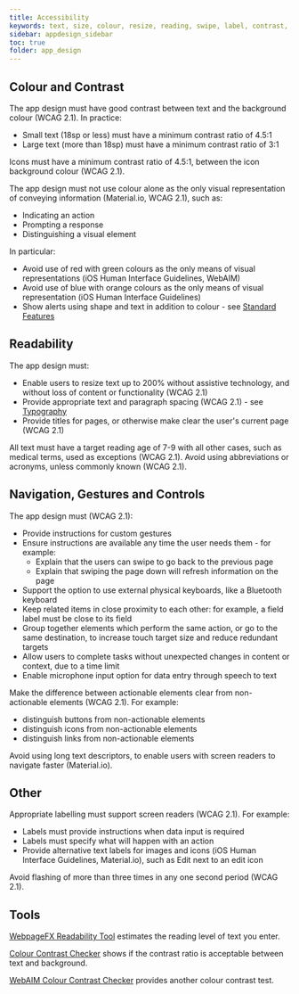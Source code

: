 ```yaml
---
title: Accessibility  
keywords: text, size, colour, resize, reading, swipe, label, contrast, display,
sidebar: appdesign_sidebar
toc: true
folder: app_design 
---
```


## Colour and Contrast

The app design must have good contrast between text and the background colour (WCAG 2.1). In practice:

* Small text (18sp or less) must have a minimum contrast ratio of 4.5:1
* Large text (more than 18sp) must have a minimum contrast ratio of 3:1

Icons must have a minimum contrast ratio of 4.5:1, between the icon background colour (WCAG 2.1).   

The app design must not use colour alone as the only visual representation of conveying information (Material.io, WCAG 2.1), such as: 
* Indicating an action
* Prompting a response 
* Distinguishing a visual element 

In particular:  
* Avoid use of red with green colours as the only means of visual representations (iOS Human Interface Guidelines, WebAIM)  
* Avoid use of blue with orange colours as the only means of visual representation (iOS Human Interface Guidelines)  
* Show alerts using shape and text in addition to colour - see [Standard Features]({{site.baseurl}}/standards/standard-features)  

## Readability

The app design must:
* Enable users to resize text  up to 200% without assistive technology, and without loss of content or functionality (WCAG 2.1)
* Provide appropriate text and paragraph spacing (WCAG 2.1) - see [Typography]({{site.baseurl}}/standards/typography)
* Provide titles for pages, or otherwise make clear the user's current page (WCAG 2.1)

All text must have a target reading age of 7-9 with all other cases, such as medical terms, used as exceptions (WCAG 2.1).  Avoid using abbreviations or acronyms, unless commonly known (WCAG 2.1).  

## Navigation, Gestures and Controls

The app design must (WCAG 2.1): 
* Provide instructions for custom gestures
* Ensure instructions are available any time the user needs them - for example:  
   * Explain that the users can swipe to go back to the previous page  
   * Explain that swiping the page down will refresh information on the page  
* Support the option to use external physical keyboards, like a Bluetooth keyboard
* Keep related items in close proximity to each other: for example, a field label must be close to its field
* Group together elements which perform the same action, or go to the same destination, to increase touch target size and reduce redundant targets  
* Allow users to complete tasks without unexpected changes in content or context, due to a time limit     
* Enable microphone input option for data entry through speech to text 

Make the difference between actionable elements clear from non-actionable elements (WCAG 2.1). For example:  
* distinguish buttons from non-actionable elements  
* distinguish icons from non-actionable elements  
* distinguish links from non-actionable elements  

Avoid using long text descriptors, to enable users with screen readers to navigate faster (Material.io).    

## Other
Appropriate labelling must support screen readers (WCAG 2.1). For example:

* Labels must provide instructions when data input is required  
* Labels must specify what will happen with an action  
* Provide alternative text labels for images and icons (iOS Human Interface Guidelines, Material.io), such as Edit next to an edit icon  

Avoid flashing of more than three times in any one second period (WCAG 2.1).

## Tools

[WebpageFX Readability Tool](https://www.webpagefx.com/tools/read-able/) estimates the reading level of text you enter.

[Colour Contrast Checker](https://contrastchecker.com/) shows if the contrast ratio is acceptable between text and background.

[WebAIM Colour Contrast Checker](https://webaim.org/resources/contrastchecker/) provides another colour contrast test.